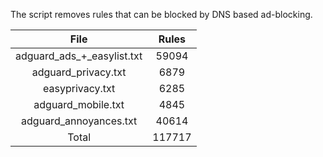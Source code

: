 The script removes rules that can be blocked by DNS based ad-blocking.


| File | Rules |
|:----:|:-----:|
| adguard_ads_+_easylist.txt | 59094 |
| adguard_privacy.txt | 6879 |
| easyprivacy.txt | 6285 |
| adguard_mobile.txt | 4845 |
| adguard_annoyances.txt | 40614 |
| Total | 117717 |
